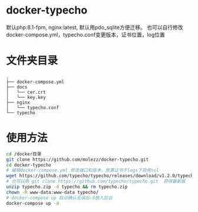 # docker-typecho
默认php:8.1-fpm, nginx:latest, 默认用pdo_sqlite方便迁移。 
也可以自行修改docker-compose.yml，typecho.conf变更版本，证书位置，log位置

# 文件夹目录
```
.
├── docker-compose.yml
├── docs
│   └── cer.crt
│   └── key.key
├── nginx
│   └── typecho.conf
└── typecho
```

# 使用方法
``` bash
cd /docker目录
git clone https://github.com/molezz/docker-typecho.git
cd docker-typecho
# 编辑docker-compose.yml 修改端口和版本，放置证书于logs下启用ssl
wget https://github.com/typecho/typecho/releases/download/v1.2.0/typecho.zip
# 也可以用 git clone https://github.com/typecho/typecho.git  获得最新版
unzip typecho.zip -d typecho && rm typecho.zip
chown -R www-data:www-data typecho/
# docker-compose up 启动确认无误后-d放入后台
docker-compose up -d
```
